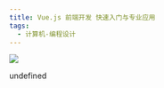 ```yaml
---
title: Vue.js 前端开发 快速入门与专业应用
tags:
  - 计算机-编程设计
---
```


![](https://cdn.weread.qq.com/weread/cover/84/YueWen_22651307/s_YueWen_22651307.jpg)

undefined